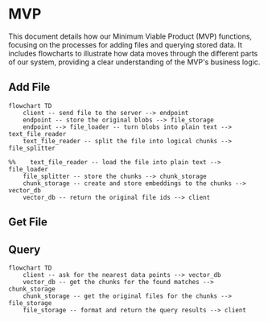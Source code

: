 # MVP

This document details how our Minimum Viable Product (MVP) functions, focusing on the processes for adding files and querying stored data. It includes flowcharts to illustrate how data moves through the different parts of our system, providing a clear understanding of the MVP's business logic. 

## Add File
```mermaid
flowchart TD
    client -- send file to the server --> endpoint
    endpoint -- store the original blobs --> file_storage
    endpoint --> file_loader -- turn blobs into plain text --> text_file_reader
    text_file_reader -- split the file into logical chunks --> file_splitter
    
%%    text_file_reader -- load the file into plain text --> file_loader
    file_splitter -- store the chunks --> chunk_storage
    chunk_storage -- create and store embeddings to the chunks --> vector_db
    vector_db -- return the original file ids --> client
```

## Get File


## Query
```mermaid
flowchart TD
    client -- ask for the nearest data points --> vector_db
    vector_db -- get the chunks for the found matches --> chunk_storage
    chunk_storage -- get the original files for the chunks --> file_storage
    file_storage -- format and return the query results --> client 
```
